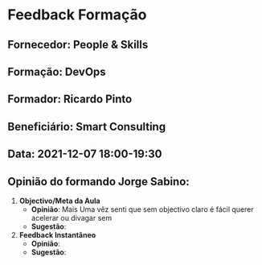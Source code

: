 # Feedback Formação

## Fornecedor: People & Skills

## Formação: DevOps

## Formador: Ricardo Pinto

## Beneficiário: Smart Consulting

## Data: 2021-12-07 18:00-19:30

## Opinião do formando Jorge Sabino:
1. **Objectivo/Meta da Aula**
    - **Opinião**: Mais Uma vêz senti que sem objectivo claro é fácil querer acelerar ou divagar sem 
    - **Sugestão**: 
2. **Feedback Instantâneo**
    - **Opinião**: 
    - **Sugestão**: 
